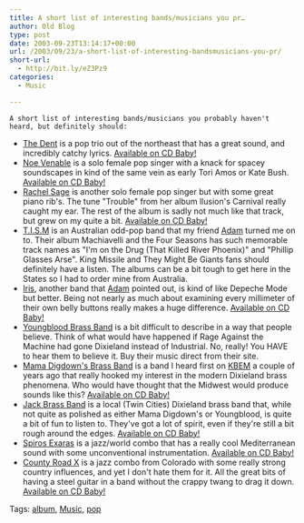 ```yaml
---
title: A short list of interesting bands/musicians you pr…
author: Old Blog
type: post
date: 2003-09-23T13:14:17+00:00
url: /2003/09/23/a-short-list-of-interesting-bandsmusicians-you-pr/
short-url:
  - http://bit.ly/eZ3Pz9
categories:
  - Music

---
```

<div class='microid-http+http:sha1:7eae2140d68ac35b04d3e2bc8920fd5ee2a6d5ee'>
  
    A short list of interesting bands/musicians you probably haven't heard, but definitely should:
  
  
  <ul>
    <li>
      <a href="http://www.dentmusic.com/">The Dent</a> is a pop trio out of the northeast that has a great sound, and incredibly catchy lyrics. <a href="http://www.cdbaby.com/cd/dent2">Available on CD Baby!</a>
    </li>
    <li>
      <a href="http://www.noevenable.com/">Noe Venable</a> is a solo female pop singer with a knack for spacey soundscapes in kind of the same vein as early Tori Amos or Kate Bush. <a href="http://www.cdbaby.com/cd/noevenable">Available on CD Baby!</a>
    </li>
    <li>
      <a href="http://members.bellatlantic.net/~vze2mqkc/Index.html">Rachel Sage</a> is another solo female pop singer but with some great piano rib's. The tune "Trouble" from her album llusion's Carnival really caught my ear. The rest of the album is sadly not much like that track, but grew on my quite a bit. <a href="http://www.cdbaby.com/cd/sage4">Available on CD Baby!</a>
    </li>
    <li>
      <a href="http://www.tism.com.au/">T.I.S.M</a> is an Australian odd-pop band that my friend <a href="http://kooyer.com">Adam</a> turned me on to. Their album Machiavelli and the Four Seasons has such memorable track names as "I'm on the Drug (That Killed River Phoenix)" and "Phillip Glasses Arse". King Missile and They Might Be Giants fans should definitely have a listen. The albums can be a bit tough to get here in the States so I had to order mine from Australia.
    </li>
    <li>
      <a href="http://www.irismusic.com/main.html">Iris</a>, another band that <a href="http://www.kooyer.com">Adam</a> pointed out, is kind of like Depeche Mode but better. Being not nearly as much about examining every millimeter of their own belly buttons really makes a huge difference. <a href="http://www.cdbaby.com/cd/iris">Available on CD Baby!</a>
    </li>
    <li>
      <a href="http://www.youngbloodbrassband.com">Youngblood Brass Band</a> is a bit difficult to describe in a way that people believe. Think of what would have happened if Rage Against the Machine had gone Dixieland instead of Industrial. No, really! You HAVE to hear them to believe it. Buy their music direct from their site.
    </li>
    <li>
      <a href="http://www.mamadigdown.com/">Mama Digdown's Brass Band</a> is a band I heard first on <a href="http://www.jazz88fm.com">KBEM</a> a couple of years ago that really hooked my interest in the modern Dixieland brass phenomena. Who would have thought that the Midwest would produce sounds like this? <a href="http://www.cdbaby.com/cd/mamadigdown3">Available on CD Baby!</a>
    </li>
    <li>
      <a href="">Jack Brass Band</a> is a local (Twin Cities) Dixieland brass band that, while not quite as polished as either Mama Digdown's or Youngblood, is quite a bit of fun to listen to. They've got a lot of spirit, even if they're still a bit rough around the edges. <a href="http://www.cdbaby.com/cd/jackbrassband">Available on CD Baby!</a>
    </li>
    <li>
      <a href="http://www.rhythmsoftheglobe.com/gr/mu_ar_spiros.html">Spiros Exaras</a> is a jazz/world combo that has a really cool Mediterranean sound with some unconventional instrumentation. <a href="http://www.cdbaby.com/cd/spirosexaras">Available on CD Baby!</a>
    </li>
    <li>
      <a href="http://countyroadx.com/">County Road X</a> is a jazz combo from Colorado with some really strong country influences, and yet I don't hate them for it. All the great bits of having a steel guitar in a band without the crappy twang to drag it down. <a href="http://www.cdbaby.com/cd/countyroadx">Available on CD Baby!</a>
    </li>
  </ul>
</div>

<div class="st-post-tags">
  Tags: <a href="http://www.cavort.org/tag/album/" title="album" rel="tag">album</a>, <a href="http://www.cavort.org/tag/music/" title="Music" rel="tag">Music</a>, <a href="http://www.cavort.org/tag/pop/" title="pop" rel="tag">pop</a><br />
</div>